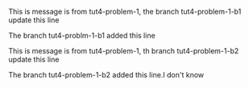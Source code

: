 
This is message is from tut4-problem-1, the branch tut4-problem-1-b1 update this line

The branch tut4-problm-1-b1 added this line

This is message is from tut4-problem-1, th branch tut4-problem-1-b2 update this line

The branch tut4-problem-1-b2 added this line.I don't know
